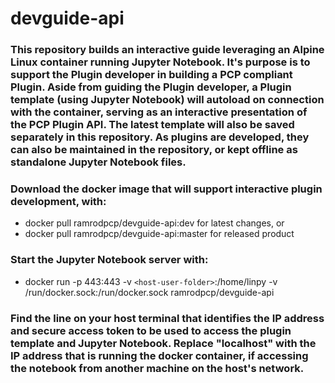 # devguide-api

### This repository builds an interactive guide leveraging an Alpine Linux container running Jupyter Notebook. It's purpose is to support the Plugin developer in building a PCP compliant Plugin. Aside from guiding the Plugin developer, a Plugin template (using Jupyter Notebook) will autoload on connection with the container, serving as an interactive presentation of the PCP Plugin API. The latest template will also be saved separately in this repository. As plugins are developed, they can also be maintained in the repository, or kept offline as standalone Jupyter Notebook files.

### Download the docker image that will support interactive plugin development, with:
* docker pull ramrodpcp/devguide-api:dev for latest changes, or 
* docker pull ramrodpcp/devguide-api:master for released product

### Start the Jupyter Notebook server with:
* docker run -p 443:443 -v `<host-user-folder>`:/home/linpy -v /run/docker.sock:/run/docker.sock ramrodpcp/devguide-api

### Find the line on your host terminal that identifies the IP address and secure access token to be used to access the plugin template and Jupyter Notebook. Replace "localhost" with the IP address that is running the docker container, if accessing the notebook from another machine on the host's network.

